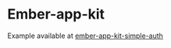 Ember-app-kit
===================
Example available at [ember-app-kit-simple-auth](https://github.com/erkarl/ember-app-kit-simple-auth)
